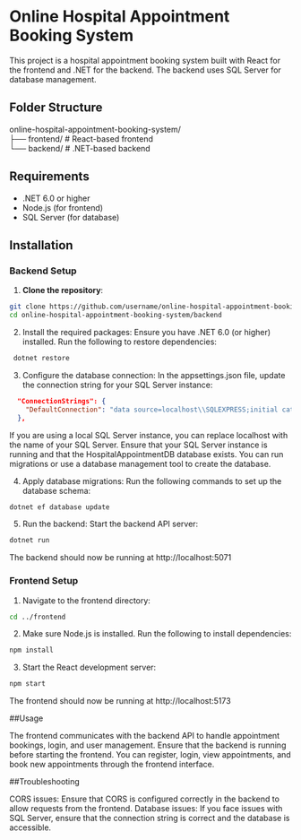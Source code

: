 # Online Hospital Appointment Booking System

This project is a hospital appointment booking system built with React for the frontend and .NET for the backend. The backend uses SQL Server for database management.

## Folder Structure

online-hospital-appointment-booking-system/<br />  ├── frontend/ # React-based frontend<br />  └── backend/ # .NET-based backend

  ## Requirements

- .NET 6.0 or higher
- Node.js (for frontend)
- SQL Server (for database)

## Installation

### Backend Setup

1. **Clone the repository**:
 ```bash
 git clone https://github.com/username/online-hospital-appointment-booking-system.git
 cd online-hospital-appointment-booking-system/backend
```

2. Install the required packages: Ensure you have .NET 6.0 (or higher) installed. Run the following to restore dependencies:
```bash
 dotnet restore
```

3. Configure the database connection: In the appsettings.json file, update the connection string for your SQL Server instance:
```json
  "ConnectionStrings": {
    "DefaultConnection": "data source=localhost\\SQLEXPRESS;initial catalog=HospitalAppointmentDB;Integrated Security=True;Connect Timeout=30;Encrypt=False;TrustServerCertificate=False;ApplicationIntent=ReadWrite;MultiSubnetFailover=False"
  },
```
If you are using a local SQL Server instance, you can replace localhost with the name of your SQL Server.
Ensure that your SQL Server instance is running and that the HospitalAppointmentDB database exists. You can run migrations or use a database management tool to create the database.


4. Apply database migrations: Run the following commands to set up the database schema:
```bash
dotnet ef database update
```

5. Run the backend: Start the backend API server:
```bash
dotnet run
```
The backend should now be running at http://localhost:5071

### Frontend Setup

1. Navigate to the frontend directory:
```bash
cd ../frontend
```

2. Make sure Node.js is installed. Run the following to install dependencies:
```bash
npm install
```

3. Start the React development server:
```bash
npm start
```
The frontend should now be running at http://localhost:5173

##Usage

The frontend communicates with the backend API to handle appointment bookings, login, and user management.
Ensure that the backend is running before starting the frontend.
You can register, login, view appointments, and book new appointments through the frontend interface.

##Troubleshooting

CORS issues: Ensure that CORS is configured correctly in the backend to allow requests from the frontend.
Database issues: If you face issues with SQL Server, ensure that the connection string is correct and the database is accessible.





